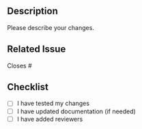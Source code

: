 ## Description

Please describe your changes.

## Related Issue

Closes #

## Checklist

- [ ] I have tested my changes
- [ ] I have updated documentation (if needed)
- [ ] I have added reviewers
